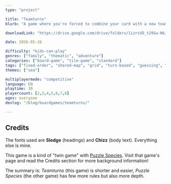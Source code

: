 ```yaml
---
type: "project"

title: "Teamturns"
blurb: "A game where you're forced to combine your card with a new team member every turn, uncertain if their input will strengthen your card ... or ruin it."

downloadLink: "https://drive.google.com/drive/folders/1izrsVD_t29Sw-NkJaqayWLo0lWTYWIfS"

date: 2026-05-26

difficulty: "kids-can-play"
genres: ["family", "thematic", "adventure"]
categories: ["board-game", "tile-game", "standard"]
tags: ["fixed-order", "shared-map", "grid", "turn-based", "guessing", "bias", "variable-setup", "orientation", "set-collection", "high-score"]
themes: ["sea"]

multiplayermode: "competitive"
language: EN
playtime: 30
playercount: [2,3,4,5,6,7,8]
ages: everyone
devlog: "/blog/boardgames/teamturns/"

---
```




## Credits

The fonts used are **Sledge** (headings) and **Chizz** (body text). Everything else is mine.

This game is a kind of "twin game" with [Puzzle Species](/puzzle-species/). Visit that game's page and read the Credits section for more background information!

The summary is: _Teamturns_ (this game) is shorter and easier, _Puzzle Species_ (the other game) has few more rules but also more depth.
